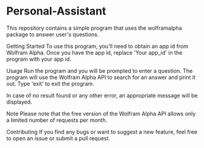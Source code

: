 # Personal-Assistant
This repository contains a simple program that uses the wolframalpha package to answer user's questions.

Getting Started
To use this program, you'll need to obtain an app id from Wolfram Alpha. Once you have the app id, replace 'Your app_id' in the program with your app id.

Usage
Run the program and you will be prompted to enter a question. The program will use the Wolfram Alpha API to search for an answer and print it out. Type 'exit' to exit the program.

In case of no result found or any other error, an appropriate message will be displayed.

Note
Please note that the free version of the Wolfram Alpha API allows only a limited number of requests per month.

Contributing
If you find any bugs or want to suggest a new feature, feel free to open an issue or submit a pull request.




